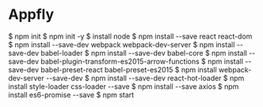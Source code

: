 # Appfly


$ npm init
$ npm init -y
$ install node
$ npm install --save react react-dom
$ npm install --save-dev webpack webpack-dev-server
$ npm install --save-dev babel-loader
$ npm install --save-dev babel-core
$ npm install --save-dev babel-plugin-transform-es2015-arrow-functions
$ npm install --save-dev babel-preset-react babel-preset-es2015
$ npm install webpack-dev-server --save-dev
$ npm install --save-dev react-hot-loader
$ npm install style-loader css-loader --save
$ npm install --save axios
$ npm install es6-promise --save
$ npm start


